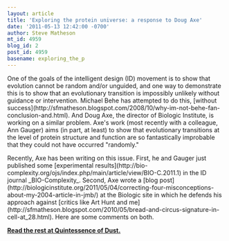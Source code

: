 ```yaml
---
layout: article
title: 'Exploring the protein universe: a response to Doug Axe'
date: '2011-05-13 12:42:00 -0700'
author: Steve Matheson
mt_id: 4959
blog_id: 2
post_id: 4959
basename: exploring_the_p
---
```

<p>One of the goals of the intelligent design (ID) movement is to show that evolution cannot be random and/or unguided, and one way to demonstrate this is to show that an evolutionary transition is impossibly unlikely without guidance or intervention. Michael Behe has attempted to do this, [without success](http://sfmatheson.blogspot.com/2008/10/why-im-not-behe-fan-conclusion-and.html). And Doug Axe, the  director of  Biologic Institute, is working on a similar problem. Axe's work (most recently with a colleague, Ann Gauger) aims (in part, at least) to show that evolutionary transitions at the level of protein structure and function are so fantastically improbable that they could not have occurred &quot;randomly.&quot;</p>


<p>Recently, Axe has been writing on this issue. First, he and Gauger just published some [experimental results](http://bio-complexity.org/ojs/index.php/main/article/view/BIO-C.2011.1) in the ID journal _BIO-Complexity_. Second, Axe wrote a [blog post](http://biologicinstitute.org/2011/05/04/correcting-four-misconceptions-about-my-2004-article-in-jmb/) at the Biologic site in which he defends his approach against [critics like Art Hunt and me](http://sfmatheson.blogspot.com/2010/05/bread-and-circus-signature-in-cell-at_28.html). Here are some comments on both.</p>


**[Read the rest at Quintessence of Dust.](http://sfmatheson.blogspot.com/2011/05/exploring-protein-universe-response-to.html)**
